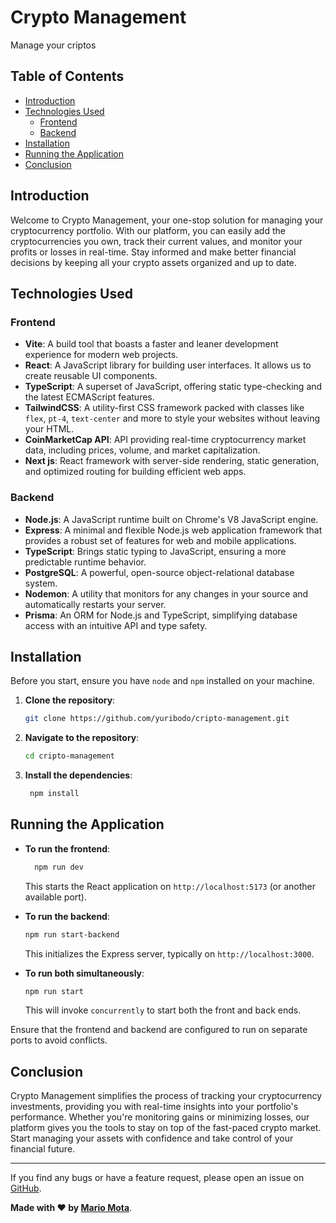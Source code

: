 # Crypto Management

Manage your criptos

## Table of Contents

- [Introduction](#introduction)
- [Technologies Used](#technologies-used)
  - [Frontend](#frontend)
  - [Backend](#backend)
- [Installation](#installation)
- [Running the Application](#running-the-application)
- [Conclusion](#conclusion)

## Introduction

Welcome to Crypto Management, your one-stop solution for managing your cryptocurrency portfolio. With our platform, you can easily add the cryptocurrencies you own, track their current values, and monitor your profits or losses in real-time. Stay informed and make better financial decisions by keeping all your crypto assets organized and up to date.

## Technologies Used

### Frontend

- **Vite**: A build tool that boasts a faster and leaner development experience for modern web projects.
- **React**: A JavaScript library for building user interfaces. It allows us to create reusable UI components.
- **TypeScript**: A superset of JavaScript, offering static type-checking and the latest ECMAScript features.
- **TailwindCSS**: A utility-first CSS framework packed with classes like `flex`, `pt-4`, `text-center` and more to style your websites without leaving your HTML.
- **CoinMarketCap API**: API providing real-time cryptocurrency market data, including prices, volume, and market capitalization.
- **Next js**: React framework with server-side rendering, static generation, and optimized routing for building efficient web apps.

### Backend

- **Node.js**: A JavaScript runtime built on Chrome's V8 JavaScript engine.
- **Express**: A minimal and flexible Node.js web application framework that provides a robust set of features for web and mobile applications.
- **TypeScript**: Brings static typing to JavaScript, ensuring a more predictable runtime behavior.
- **PostgreSQL**: A powerful, open-source object-relational database system.
- **Nodemon**: A utility that monitors for any changes in your source and automatically restarts your server.
- **Prisma**: An ORM for Node.js and TypeScript, simplifying database access with an intuitive API and type safety.

## Installation

Before you start, ensure you have `node` and `npm` installed on your machine. 

1. **Clone the repository**:
   
   ```bash
   git clone https://github.com/yuribodo/cripto-management.git
   ```

2. **Navigate to the repository**:

   ```bash
   cd cripto-management
   ```

3. **Install the dependencies**:
   
     ```bash
      npm install
     ```

## Running the Application

- **To run the frontend**:

  ```bash
    npm run dev
  ```

  This starts the React application on `http://localhost:5173` (or another available port).

- **To run the backend**:

  ```bash
  npm run start-backend
  ```

  This initializes the Express server, typically on `http://localhost:3000`.

- **To run both simultaneously**:

  ```bash
  npm run start
  ```

  This will invoke `concurrently` to start both the front and back ends.

Ensure that the frontend and backend are configured to run on separate ports to avoid conflicts.

## Conclusion

Crypto Management simplifies the process of tracking your cryptocurrency investments, providing you with real-time insights into your portfolio's performance. Whether you're monitoring gains or minimizing losses, our platform gives you the tools to stay on top of the fast-paced crypto market. Start managing your assets with confidence and take control of your financial future.


---

If you find any bugs or have a feature request, please open an issue on [GitHub](https://github.com/yuribodo/cripto-management/issues).

**Made with ❤️ by [Mario Mota](https://github.com/yuribodo)**.
